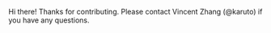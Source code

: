 Hi there! Thanks for contributing. Please contact Vincent Zhang (@karuto) if you have any questions.